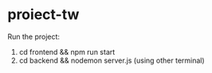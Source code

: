 # proiect-tw

Run the project:
1. cd frontend && npm run start
2. cd backend && nodemon server.js (using other terminal)
